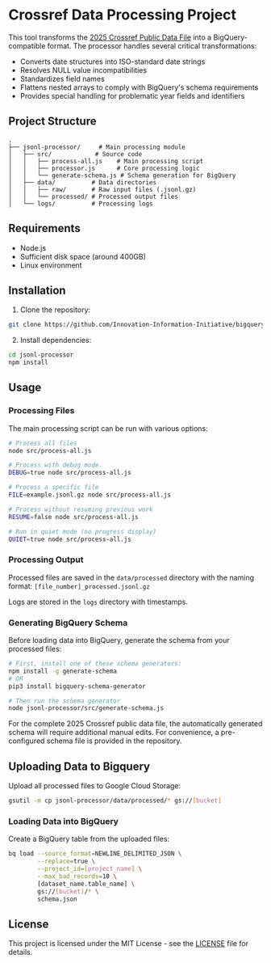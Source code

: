 # Crossref Data Processing Project

This tool transforms the [2025 Crossref Public Data File](https://www.crossref.org/blog/2025-public-data-file-now-available/) into a BigQuery-compatible format. The processor handles several critical transformations:

- Converts date structures into ISO-standard date strings
- Resolves NULL value incompatibilities
- Standardizes field names
- Flattens nested arrays to comply with BigQuery's schema requirements
- Provides special handling for problematic year fields and identifiers

## Project Structure

```
.
├── jsonl-processor/     # Main processing module
│   ├── src/            # Source code
│   │   ├── process-all.js    # Main processing script
│   │   ├── processor.js      # Core processing logic
│   │   └── generate-schema.js # Schema generation for BigQuery
│   ├── data/          # Data directories
│   │   ├── raw/       # Raw input files (.jsonl.gz)
│   │   └── processed/ # Processed output files
│   └── logs/          # Processing logs
```

## Requirements

- Node.js
- Sufficient disk space (around 400GB)
- Linux environment

## Installation

1. Clone the repository:
```bash
git clone https://github.com/Innovation-Information-Initiative/bigquery_crossref.git
```

2. Install dependencies:
```bash
cd jsonl-processor
npm install
```

## Usage

### Processing Files

The main processing script can be run with various options:

```bash
# Process all files
node src/process-all.js

# Process with debug mode
DEBUG=true node src/process-all.js

# Process a specific file
FILE=example.jsonl.gz node src/process-all.js

# Process without resuming previous work
RESUME=false node src/process-all.js

# Run in quiet mode (no progress display)
QUIET=true node src/process-all.js
```

### Processing Output

Processed files are saved in the `data/processed` directory with the naming format:
`[file_number]_processed.jsonl.gz`

Logs are stored in the `logs` directory with timestamps.


### Generating BigQuery Schema

Before loading data into BigQuery, generate the schema from your processed files:

```bash
# First, install one of these schema generators:
npm install -g generate-schema
# OR
pip3 install bigquery-schema-generator

# Then run the schema generator
node jsonl-processor/src/generate-schema.js
```

For the complete 2025 Crossref public data file, the automatically generated schema will require additional manual edits. For convenience, a pre-configured schema file is provided in the repository.

## Uploading Data to Bigquery

Upload all processed files to Google Cloud Storage:
```bash
gsutil -m cp jsonl-processor/data/processed/* gs://[bucket]
```

### Loading Data into BigQuery

Create a BigQuery table from the uploaded files:
```bash
bq load --source_format=NEWLINE_DELIMITED_JSON \
        --replace=true \
        --project_id=[project_name] \
        --max_bad_records=10 \ 
        [dataset_name.table_name] \
        gs://[bucket]/* \
        schema.json
```

## License

This project is licensed under the MIT License - see the [LICENSE](LICENSE) file for details.

